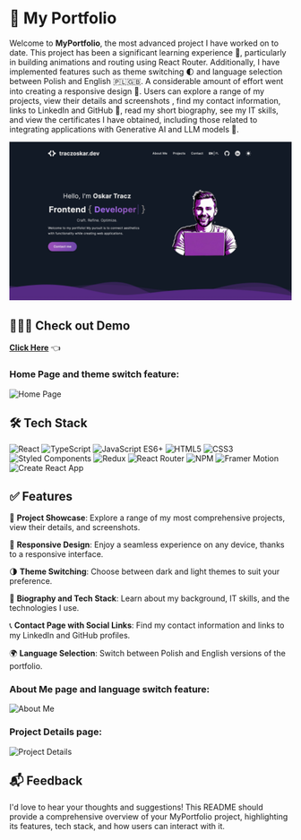 # 🎑 My Portfolio

Welcome to **MyPortfolio**, the most advanced project I have worked on to date. This project has been a significant learning experience 🚀, particularly in building animations and routing using React Router. Additionally, I have implemented features such as theme switching 🌓 and language selection between Polish and English 🇵🇱🇬🇧. A considerable amount of effort went into creating a responsive design 📱. Users can explore a range of my projects, view their details and screenshots , find my contact information, links to LinkedIn and GitHub 🔗, read my short biography, see my IT skills, and view the certificates I have obtained, including those related to integrating applications with Generative AI and LLM models 🤖.

![Title](/.github/myPortfolio_github.png)

## 👨🏻‍💻 Check out Demo

[**Click Here**](https://traczoskar.dev) 👈

### Home Page and theme switch feature:

![Home Page](/.github/myPortfolio_github_1.gif)

## 🛠 Tech Stack

![React](https://img.shields.io/badge/React-222222.svg?style=for-the-badge&logo=react&logoColor=61dafb)
![TypeScript](https://img.shields.io/badge/TypeScript-222222.svg?style=for-the-badge&logo=typescript&logoColor=3178C6)
![JavaScript ES6+](https://img.shields.io/badge/JavaScript_ES6+-222222.svg?style=for-the-badge&logo=javascript&logoColor=F7DF1E)
![HTML5](https://img.shields.io/badge/HTML5-222222.svg?style=for-the-badge&logo=html5&logoColor=E34F26)
![CSS3](https://img.shields.io/badge/CSS3-222222.svg?style=for-the-badge&logo=css3&logoColor=1572B6)
![Styled Components](https://img.shields.io/badge/Styled_Components-222222.svg?style=for-the-badge&logo=styled-components&logoColor=#E056EB)
![Redux](https://img.shields.io/badge/Redux-222222.svg?style=for-the-badge&logo=redux&logoColor=764ABC)
![React Router](https://img.shields.io/badge/React_Router-222222.svg?style=for-the-badge&logo=react-router&logoColor=EF2E40)
![NPM](https://img.shields.io/badge/NPM-222222.svg?style=for-the-badge&logo=npm&logoColor=EF2E40)
![Framer Motion](https://img.shields.io/badge/Framer_Motion-222222.svg?style=for-the-badge&logo=framer&logoColor=AAAAAA)
![Create React App](https://img.shields.io/badge/Create_React_App-222222.svg?style=for-the-badge&logo=create-react-app&logoColor=61dafb)

## ✅ Features

📂 **Project Showcase**: Explore a range of my most comprehensive projects, view their details, and screenshots.

📱 **Responsive Design**: Enjoy a seamless experience on any device, thanks to a responsive interface.

🌗 **Theme Switching**: Choose between dark and light themes to suit your preference.

👤 **Biography and Tech Stack**: Learn about my background, IT skills, and the technologies I use.

📞 **Contact Page with Social Links**: Find my contact information and links to my LinkedIn and GitHub profiles.

🌍 **Language Selection**: Switch between Polish and English versions of the portfolio.

### About Me page and language switch feature:

![About Me](/.github/myPortfolio_github_2.gif)

### Project Details page:

![Project Details](/.github/myPortfolio_github_3.gif)

## 📬 Feedback

I'd love to hear your thoughts and suggestions! This README should provide a comprehensive overview of your MyPortfolio project, highlighting its features, tech stack, and how users can interact with it.
